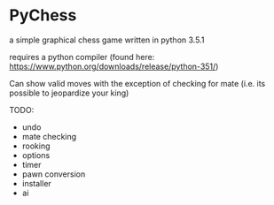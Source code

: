 # PyChess
a simple graphical chess game written in python 3.5.1

requires a python compiler (found here: https://www.python.org/downloads/release/python-351/)

Can show valid moves with the exception of checking for mate (i.e. its possible to jeopardize your king)

TODO:
- undo
- mate checking
- rooking
- options
 - timer
- pawn conversion
- installer
- ai